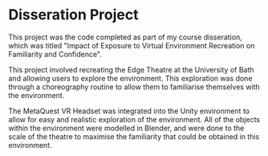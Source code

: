 # Disseration Project
This project was the code completed as part of my course disseration, which was titled "Impact of Exposure to Virtual Environment Recreation on Familiarity
and Confidence".

This project involved recreating the Edge Theatre at the University of Bath and allowing users to explore the environment.
This exploration was done through a choreography routine to allow them to familiarise themselves with the environment.

The MetaQuest VR Headset was integrated into the Unity environment to allow for easy and realistic exploration of the environment.
All of the objects within the environment were modelled in Blender, and were done to the scale of the theatre to maximise the familiarity that could be obtained in this environment.
